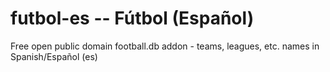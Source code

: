 # futbol-es  --  Fútbol (Español)

Free open public domain football.db addon - teams, leagues, etc. names in Spanish/Español (es)
